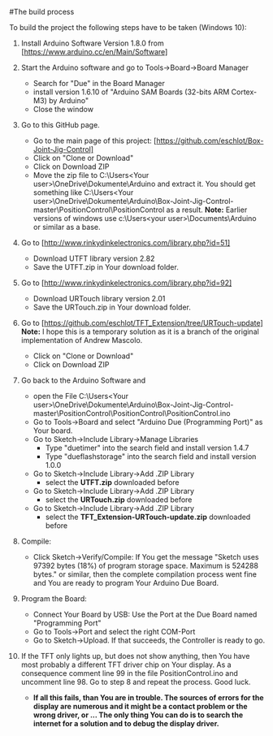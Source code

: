 #The build process


To build the project the following steps have to be taken (Windows 10): 

1. Install Arduino Software Version 1.8.0 from [https://www.arduino.cc/en/Main/Software]
2. Start the Arduino software and go to Tools->Board->Board Manager
	*   Search for "Due" in the Board Manager
	*   install version 1.6.10 of "Arduino SAM Boards (32-bits ARM Cortex-M3) by Arduino"
	*   Close the window
3. Go to this GitHub page. 
	*   Go to the main page of this project: [https://github.com/eschlot/Box-Joint-Jig-Control]
	*   Click on "Clone or Download"
	*   Click on Download ZIP
	*   Move the zip file to C:\Users\<Your user>\OneDrive\Dokumente\Arduino and extract it. You should get something like C:\Users\<Your user>\OneDrive\Dokumente\Arduino\Box-Joint-Jig-Control-master\PositionControl\PositionControl as a result. **Note:** Earlier versions of windows use c:\Users\<your user>\Documents\Arduino or similar as a base.   
4. Go to [http://www.rinkydinkelectronics.com/library.php?id=51] 
	* Download UTFT library version 2.82
	* Save the UTFT.zip in Your download folder. 
5. Go to [http://www.rinkydinkelectronics.com/library.php?id=92]
	* Download URTouch library version 2.01
	* Save the URTouch.zip in Your download folder.
6. Go to [https://github.com/eschlot/TFT_Extension/tree/URTouch-update] **Note:** I hope this is a temporary solution as it is a branch of the original implementation of Andrew Mascolo.
	*   Click on "Clone or Download"
	*   Click on Download ZIP		
7. Go back to the Arduino Software and 
	*  open the File C:\Users\<Your user>\OneDrive\Dokumente\Arduino\Box-Joint-Jig-Control-master\PositionControl\PositionControl\PositionControl.ino
	*  Go to Tools->Board and select "Arduino Due (Programming Port)" as Your board.
	*  Go to Sketch->Include Library->Manage Libraries
		* Type "duetimer" into the search field and install version 1.4.7	
		* Type "dueflashstorage" into the search field and install version 1.0.0
	* Go to Sketch->Include Library->Add .ZIP Library
		* select the **UTFT.zip** downloaded before
	* Go to Sketch->Include Library->Add .ZIP Library
		* select the **URTouch.zip** downloaded before
	* Go to Sketch->Include Library->Add .ZIP Library
		* select the **TFT_Extension-URTouch-update.zip** downloaded before
8. Compile:
	* Click Sketch->Verify/Compile: If You get the message "Sketch uses 97392 bytes (18%) of program storage space. Maximum is 524288 bytes." or similar, then the complete compilation process went fine and You are ready to program Your Arduino Due Board.
9. Program the Board:
	* Connect Your Board by USB: Use the Port at the Due Board named "Programming Port"
	* Go to Tools->Port and select the right COM-Port
	* Go to Sketch->Upload. If that succeeds, the Controller is ready to go. 
		
10. If the TFT only lights up, but does not show anything, then You have most probably a different TFT driver chip on Your display. As a consequence comment line 99 in the file PositionControl.ino and uncomment line 98. Go to step 8 and repeat the process. Good luck. 
	* **If all this fails, than You are in trouble. The sources of errors for the display are numerous and it might be a contact problem or the wrong driver, or ... The only thing You can do is to search the internet for a solution and to debug the display driver.**  
	
 

